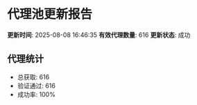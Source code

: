 # 代理池更新报告

**更新时间**: 2025-08-08 16:46:35
**有效代理数量**: 616
**更新状态**:  成功

## 代理统计
- 总获取: 616
- 验证通过: 616
- 成功率: 100%
